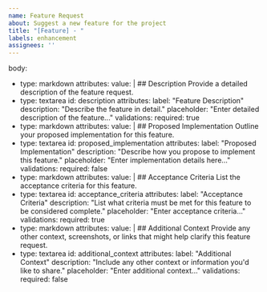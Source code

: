 ```yaml
---
name: Feature Request
about: Suggest a new feature for the project
title: "[Feature] - "
labels: enhancement
assignees: ''
---
```


body:
  - type: markdown
    attributes:
      value: |
        ## Description
        Provide a detailed description of the feature request.
  - type: textarea
    id: description
    attributes:
      label: "Feature Description"
      description: "Describe the feature in detail."
      placeholder: "Enter detailed description of the feature..."
    validations:
      required: true
  - type: markdown
    attributes:
      value: |
        ## Proposed Implementation
        Outline your proposed implementation for this feature.
  - type: textarea
    id: proposed_implementation
    attributes:
      label: "Proposed Implementation"
      description: "Describe how you propose to implement this feature."
      placeholder: "Enter implementation details here..."
    validations:
      required: false
  - type: markdown
    attributes:
      value: |
        ## Acceptance Criteria
        List the acceptance criteria for this feature.
  - type: textarea
    id: acceptance_criteria
    attributes:
      label: "Acceptance Criteria"
      description: "List what criteria must be met for this feature to be considered complete."
      placeholder: "Enter acceptance criteria..."
    validations:
      required: true
  - type: markdown
    attributes:
      value: |
        ## Additional Context
        Provide any other context, screenshots, or links that might help clarify this feature request.
  - type: textarea
    id: additional_context
    attributes:
      label: "Additional Context"
      description: "Include any other context or information you'd like to share."
      placeholder: "Enter additional context..."
    validations:
      required: false